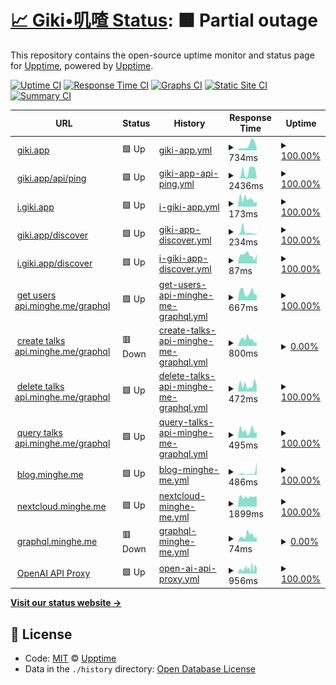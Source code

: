 # [📈 Giki•叽喳 Status](https://giki.app): <!--live status--> **🟧 Partial outage**

This repository contains the open-source uptime monitor and status page for [Upptime](https://upptime.js.org), powered by [Upptime](https://github.com/upptime/upptime).

[![Uptime CI](https://github.com/koj-co/upptime/workflows/Uptime%20CI/badge.svg)](https://github.com/koj-co/upptime/actions?query=workflow%3A%22Uptime+CI%22)
[![Response Time CI](https://github.com/koj-co/upptime/workflows/Response%20Time%20CI/badge.svg)](https://github.com/koj-co/upptime/actions?query=workflow%3A%22Response+Time+CI%22)
[![Graphs CI](https://github.com/koj-co/upptime/workflows/Graphs%20CI/badge.svg)](https://github.com/koj-co/upptime/actions?query=workflow%3A%22Graphs+CI%22)
[![Static Site CI](https://github.com/koj-co/upptime/workflows/Static%20Site%20CI/badge.svg)](https://github.com/koj-co/upptime/actions?query=workflow%3A%22Static+Site+CI%22)
[![Summary CI](https://github.com/koj-co/upptime/workflows/Summary%20CI/badge.svg)](https://github.com/koj-co/upptime/actions?query=workflow%3A%22Summary+CI%22)

<!--start: status pages-->
<!-- This summary is generated by Upptime (https://github.com/upptime/upptime) -->
<!-- Do not edit this manually, your changes will be overwritten -->
<!-- prettier-ignore -->
| URL | Status | History | Response Time | Uptime |
| --- | ------ | ------- | ------------- | ------ |
| <img alt="" src="https://icons.duckduckgo.com/ip3/giki.app.ico" height="13"> [giki.app](https://giki.app) | 🟩 Up | [giki-app.yml](https://github.com/gikiapp/status/commits/HEAD/history/giki-app.yml) | <details><summary><img alt="Response time graph" src="./graphs/giki-app/response-time-week.png" height="20"> 734ms</summary><br><a href="https://gikiapp.github.io/status/history/giki-app"><img alt="Response time 944" src="https://img.shields.io/endpoint?url=https%3A%2F%2Fraw.githubusercontent.com%2Fgikiapp%2Fstatus%2FHEAD%2Fapi%2Fgiki-app%2Fresponse-time.json"></a><br><a href="https://gikiapp.github.io/status/history/giki-app"><img alt="24-hour response time 843" src="https://img.shields.io/endpoint?url=https%3A%2F%2Fraw.githubusercontent.com%2Fgikiapp%2Fstatus%2FHEAD%2Fapi%2Fgiki-app%2Fresponse-time-day.json"></a><br><a href="https://gikiapp.github.io/status/history/giki-app"><img alt="7-day response time 734" src="https://img.shields.io/endpoint?url=https%3A%2F%2Fraw.githubusercontent.com%2Fgikiapp%2Fstatus%2FHEAD%2Fapi%2Fgiki-app%2Fresponse-time-week.json"></a><br><a href="https://gikiapp.github.io/status/history/giki-app"><img alt="30-day response time 1463" src="https://img.shields.io/endpoint?url=https%3A%2F%2Fraw.githubusercontent.com%2Fgikiapp%2Fstatus%2FHEAD%2Fapi%2Fgiki-app%2Fresponse-time-month.json"></a><br><a href="https://gikiapp.github.io/status/history/giki-app"><img alt="1-year response time 985" src="https://img.shields.io/endpoint?url=https%3A%2F%2Fraw.githubusercontent.com%2Fgikiapp%2Fstatus%2FHEAD%2Fapi%2Fgiki-app%2Fresponse-time-year.json"></a></details> | <details><summary><a href="https://gikiapp.github.io/status/history/giki-app">100.00%</a></summary><a href="https://gikiapp.github.io/status/history/giki-app"><img alt="All-time uptime 91.66%" src="https://img.shields.io/endpoint?url=https%3A%2F%2Fraw.githubusercontent.com%2Fgikiapp%2Fstatus%2FHEAD%2Fapi%2Fgiki-app%2Fuptime.json"></a><br><a href="https://gikiapp.github.io/status/history/giki-app"><img alt="24-hour uptime 100.00%" src="https://img.shields.io/endpoint?url=https%3A%2F%2Fraw.githubusercontent.com%2Fgikiapp%2Fstatus%2FHEAD%2Fapi%2Fgiki-app%2Fuptime-day.json"></a><br><a href="https://gikiapp.github.io/status/history/giki-app"><img alt="7-day uptime 100.00%" src="https://img.shields.io/endpoint?url=https%3A%2F%2Fraw.githubusercontent.com%2Fgikiapp%2Fstatus%2FHEAD%2Fapi%2Fgiki-app%2Fuptime-week.json"></a><br><a href="https://gikiapp.github.io/status/history/giki-app"><img alt="30-day uptime 97.40%" src="https://img.shields.io/endpoint?url=https%3A%2F%2Fraw.githubusercontent.com%2Fgikiapp%2Fstatus%2FHEAD%2Fapi%2Fgiki-app%2Fuptime-month.json"></a><br><a href="https://gikiapp.github.io/status/history/giki-app"><img alt="1-year uptime 81.93%" src="https://img.shields.io/endpoint?url=https%3A%2F%2Fraw.githubusercontent.com%2Fgikiapp%2Fstatus%2FHEAD%2Fapi%2Fgiki-app%2Fuptime-year.json"></a></details>
| <img alt="" src="https://icons.duckduckgo.com/ip3/giki.app.ico" height="13"> [giki.app/api/ping](https://giki.app/api/ping) | 🟩 Up | [giki-app-api-ping.yml](https://github.com/gikiapp/status/commits/HEAD/history/giki-app-api-ping.yml) | <details><summary><img alt="Response time graph" src="./graphs/giki-app-api-ping/response-time-week.png" height="20"> 2436ms</summary><br><a href="https://gikiapp.github.io/status/history/giki-app-api-ping"><img alt="Response time 3344" src="https://img.shields.io/endpoint?url=https%3A%2F%2Fraw.githubusercontent.com%2Fgikiapp%2Fstatus%2FHEAD%2Fapi%2Fgiki-app-api-ping%2Fresponse-time.json"></a><br><a href="https://gikiapp.github.io/status/history/giki-app-api-ping"><img alt="24-hour response time 286" src="https://img.shields.io/endpoint?url=https%3A%2F%2Fraw.githubusercontent.com%2Fgikiapp%2Fstatus%2FHEAD%2Fapi%2Fgiki-app-api-ping%2Fresponse-time-day.json"></a><br><a href="https://gikiapp.github.io/status/history/giki-app-api-ping"><img alt="7-day response time 2436" src="https://img.shields.io/endpoint?url=https%3A%2F%2Fraw.githubusercontent.com%2Fgikiapp%2Fstatus%2FHEAD%2Fapi%2Fgiki-app-api-ping%2Fresponse-time-week.json"></a><br><a href="https://gikiapp.github.io/status/history/giki-app-api-ping"><img alt="30-day response time 3317" src="https://img.shields.io/endpoint?url=https%3A%2F%2Fraw.githubusercontent.com%2Fgikiapp%2Fstatus%2FHEAD%2Fapi%2Fgiki-app-api-ping%2Fresponse-time-month.json"></a><br><a href="https://gikiapp.github.io/status/history/giki-app-api-ping"><img alt="1-year response time 3718" src="https://img.shields.io/endpoint?url=https%3A%2F%2Fraw.githubusercontent.com%2Fgikiapp%2Fstatus%2FHEAD%2Fapi%2Fgiki-app-api-ping%2Fresponse-time-year.json"></a></details> | <details><summary><a href="https://gikiapp.github.io/status/history/giki-app-api-ping">100.00%</a></summary><a href="https://gikiapp.github.io/status/history/giki-app-api-ping"><img alt="All-time uptime 93.89%" src="https://img.shields.io/endpoint?url=https%3A%2F%2Fraw.githubusercontent.com%2Fgikiapp%2Fstatus%2FHEAD%2Fapi%2Fgiki-app-api-ping%2Fuptime.json"></a><br><a href="https://gikiapp.github.io/status/history/giki-app-api-ping"><img alt="24-hour uptime 100.00%" src="https://img.shields.io/endpoint?url=https%3A%2F%2Fraw.githubusercontent.com%2Fgikiapp%2Fstatus%2FHEAD%2Fapi%2Fgiki-app-api-ping%2Fuptime-day.json"></a><br><a href="https://gikiapp.github.io/status/history/giki-app-api-ping"><img alt="7-day uptime 100.00%" src="https://img.shields.io/endpoint?url=https%3A%2F%2Fraw.githubusercontent.com%2Fgikiapp%2Fstatus%2FHEAD%2Fapi%2Fgiki-app-api-ping%2Fuptime-week.json"></a><br><a href="https://gikiapp.github.io/status/history/giki-app-api-ping"><img alt="30-day uptime 100.00%" src="https://img.shields.io/endpoint?url=https%3A%2F%2Fraw.githubusercontent.com%2Fgikiapp%2Fstatus%2FHEAD%2Fapi%2Fgiki-app-api-ping%2Fuptime-month.json"></a><br><a href="https://gikiapp.github.io/status/history/giki-app-api-ping"><img alt="1-year uptime 87.72%" src="https://img.shields.io/endpoint?url=https%3A%2F%2Fraw.githubusercontent.com%2Fgikiapp%2Fstatus%2FHEAD%2Fapi%2Fgiki-app-api-ping%2Fuptime-year.json"></a></details>
| <img alt="" src="https://icons.duckduckgo.com/ip3/i.giki.app.ico" height="13"> [i.giki.app](https://i.giki.app) | 🟩 Up | [i-giki-app.yml](https://github.com/gikiapp/status/commits/HEAD/history/i-giki-app.yml) | <details><summary><img alt="Response time graph" src="./graphs/i-giki-app/response-time-week.png" height="20"> 173ms</summary><br><a href="https://gikiapp.github.io/status/history/i-giki-app"><img alt="Response time 662" src="https://img.shields.io/endpoint?url=https%3A%2F%2Fraw.githubusercontent.com%2Fgikiapp%2Fstatus%2FHEAD%2Fapi%2Fi-giki-app%2Fresponse-time.json"></a><br><a href="https://gikiapp.github.io/status/history/i-giki-app"><img alt="24-hour response time 106" src="https://img.shields.io/endpoint?url=https%3A%2F%2Fraw.githubusercontent.com%2Fgikiapp%2Fstatus%2FHEAD%2Fapi%2Fi-giki-app%2Fresponse-time-day.json"></a><br><a href="https://gikiapp.github.io/status/history/i-giki-app"><img alt="7-day response time 173" src="https://img.shields.io/endpoint?url=https%3A%2F%2Fraw.githubusercontent.com%2Fgikiapp%2Fstatus%2FHEAD%2Fapi%2Fi-giki-app%2Fresponse-time-week.json"></a><br><a href="https://gikiapp.github.io/status/history/i-giki-app"><img alt="30-day response time 424" src="https://img.shields.io/endpoint?url=https%3A%2F%2Fraw.githubusercontent.com%2Fgikiapp%2Fstatus%2FHEAD%2Fapi%2Fi-giki-app%2Fresponse-time-month.json"></a><br><a href="https://gikiapp.github.io/status/history/i-giki-app"><img alt="1-year response time 658" src="https://img.shields.io/endpoint?url=https%3A%2F%2Fraw.githubusercontent.com%2Fgikiapp%2Fstatus%2FHEAD%2Fapi%2Fi-giki-app%2Fresponse-time-year.json"></a></details> | <details><summary><a href="https://gikiapp.github.io/status/history/i-giki-app">100.00%</a></summary><a href="https://gikiapp.github.io/status/history/i-giki-app"><img alt="All-time uptime 82.32%" src="https://img.shields.io/endpoint?url=https%3A%2F%2Fraw.githubusercontent.com%2Fgikiapp%2Fstatus%2FHEAD%2Fapi%2Fi-giki-app%2Fuptime.json"></a><br><a href="https://gikiapp.github.io/status/history/i-giki-app"><img alt="24-hour uptime 100.00%" src="https://img.shields.io/endpoint?url=https%3A%2F%2Fraw.githubusercontent.com%2Fgikiapp%2Fstatus%2FHEAD%2Fapi%2Fi-giki-app%2Fuptime-day.json"></a><br><a href="https://gikiapp.github.io/status/history/i-giki-app"><img alt="7-day uptime 100.00%" src="https://img.shields.io/endpoint?url=https%3A%2F%2Fraw.githubusercontent.com%2Fgikiapp%2Fstatus%2FHEAD%2Fapi%2Fi-giki-app%2Fuptime-week.json"></a><br><a href="https://gikiapp.github.io/status/history/i-giki-app"><img alt="30-day uptime 97.40%" src="https://img.shields.io/endpoint?url=https%3A%2F%2Fraw.githubusercontent.com%2Fgikiapp%2Fstatus%2FHEAD%2Fapi%2Fi-giki-app%2Fuptime-month.json"></a><br><a href="https://gikiapp.github.io/status/history/i-giki-app"><img alt="1-year uptime 81.97%" src="https://img.shields.io/endpoint?url=https%3A%2F%2Fraw.githubusercontent.com%2Fgikiapp%2Fstatus%2FHEAD%2Fapi%2Fi-giki-app%2Fuptime-year.json"></a></details>
| <img alt="" src="https://icons.duckduckgo.com/ip3/giki.app.ico" height="13"> [giki.app/discover](https://giki.app/discover) | 🟩 Up | [giki-app-discover.yml](https://github.com/gikiapp/status/commits/HEAD/history/giki-app-discover.yml) | <details><summary><img alt="Response time graph" src="./graphs/giki-app-discover/response-time-week.png" height="20"> 234ms</summary><br><a href="https://gikiapp.github.io/status/history/giki-app-discover"><img alt="Response time 363" src="https://img.shields.io/endpoint?url=https%3A%2F%2Fraw.githubusercontent.com%2Fgikiapp%2Fstatus%2FHEAD%2Fapi%2Fgiki-app-discover%2Fresponse-time.json"></a><br><a href="https://gikiapp.github.io/status/history/giki-app-discover"><img alt="24-hour response time 65" src="https://img.shields.io/endpoint?url=https%3A%2F%2Fraw.githubusercontent.com%2Fgikiapp%2Fstatus%2FHEAD%2Fapi%2Fgiki-app-discover%2Fresponse-time-day.json"></a><br><a href="https://gikiapp.github.io/status/history/giki-app-discover"><img alt="7-day response time 234" src="https://img.shields.io/endpoint?url=https%3A%2F%2Fraw.githubusercontent.com%2Fgikiapp%2Fstatus%2FHEAD%2Fapi%2Fgiki-app-discover%2Fresponse-time-week.json"></a><br><a href="https://gikiapp.github.io/status/history/giki-app-discover"><img alt="30-day response time 445" src="https://img.shields.io/endpoint?url=https%3A%2F%2Fraw.githubusercontent.com%2Fgikiapp%2Fstatus%2FHEAD%2Fapi%2Fgiki-app-discover%2Fresponse-time-month.json"></a><br><a href="https://gikiapp.github.io/status/history/giki-app-discover"><img alt="1-year response time 365" src="https://img.shields.io/endpoint?url=https%3A%2F%2Fraw.githubusercontent.com%2Fgikiapp%2Fstatus%2FHEAD%2Fapi%2Fgiki-app-discover%2Fresponse-time-year.json"></a></details> | <details><summary><a href="https://gikiapp.github.io/status/history/giki-app-discover">100.00%</a></summary><a href="https://gikiapp.github.io/status/history/giki-app-discover"><img alt="All-time uptime 82.28%" src="https://img.shields.io/endpoint?url=https%3A%2F%2Fraw.githubusercontent.com%2Fgikiapp%2Fstatus%2FHEAD%2Fapi%2Fgiki-app-discover%2Fuptime.json"></a><br><a href="https://gikiapp.github.io/status/history/giki-app-discover"><img alt="24-hour uptime 100.00%" src="https://img.shields.io/endpoint?url=https%3A%2F%2Fraw.githubusercontent.com%2Fgikiapp%2Fstatus%2FHEAD%2Fapi%2Fgiki-app-discover%2Fuptime-day.json"></a><br><a href="https://gikiapp.github.io/status/history/giki-app-discover"><img alt="7-day uptime 100.00%" src="https://img.shields.io/endpoint?url=https%3A%2F%2Fraw.githubusercontent.com%2Fgikiapp%2Fstatus%2FHEAD%2Fapi%2Fgiki-app-discover%2Fuptime-week.json"></a><br><a href="https://gikiapp.github.io/status/history/giki-app-discover"><img alt="30-day uptime 97.40%" src="https://img.shields.io/endpoint?url=https%3A%2F%2Fraw.githubusercontent.com%2Fgikiapp%2Fstatus%2FHEAD%2Fapi%2Fgiki-app-discover%2Fuptime-month.json"></a><br><a href="https://gikiapp.github.io/status/history/giki-app-discover"><img alt="1-year uptime 81.97%" src="https://img.shields.io/endpoint?url=https%3A%2F%2Fraw.githubusercontent.com%2Fgikiapp%2Fstatus%2FHEAD%2Fapi%2Fgiki-app-discover%2Fuptime-year.json"></a></details>
| <img alt="" src="https://icons.duckduckgo.com/ip3/i.giki.app.ico" height="13"> [i.giki.app/discover](https://i.giki.app/discover) | 🟩 Up | [i-giki-app-discover.yml](https://github.com/gikiapp/status/commits/HEAD/history/i-giki-app-discover.yml) | <details><summary><img alt="Response time graph" src="./graphs/i-giki-app-discover/response-time-week.png" height="20"> 87ms</summary><br><a href="https://gikiapp.github.io/status/history/i-giki-app-discover"><img alt="Response time 325" src="https://img.shields.io/endpoint?url=https%3A%2F%2Fraw.githubusercontent.com%2Fgikiapp%2Fstatus%2FHEAD%2Fapi%2Fi-giki-app-discover%2Fresponse-time.json"></a><br><a href="https://gikiapp.github.io/status/history/i-giki-app-discover"><img alt="24-hour response time 47" src="https://img.shields.io/endpoint?url=https%3A%2F%2Fraw.githubusercontent.com%2Fgikiapp%2Fstatus%2FHEAD%2Fapi%2Fi-giki-app-discover%2Fresponse-time-day.json"></a><br><a href="https://gikiapp.github.io/status/history/i-giki-app-discover"><img alt="7-day response time 87" src="https://img.shields.io/endpoint?url=https%3A%2F%2Fraw.githubusercontent.com%2Fgikiapp%2Fstatus%2FHEAD%2Fapi%2Fi-giki-app-discover%2Fresponse-time-week.json"></a><br><a href="https://gikiapp.github.io/status/history/i-giki-app-discover"><img alt="30-day response time 318" src="https://img.shields.io/endpoint?url=https%3A%2F%2Fraw.githubusercontent.com%2Fgikiapp%2Fstatus%2FHEAD%2Fapi%2Fi-giki-app-discover%2Fresponse-time-month.json"></a><br><a href="https://gikiapp.github.io/status/history/i-giki-app-discover"><img alt="1-year response time 326" src="https://img.shields.io/endpoint?url=https%3A%2F%2Fraw.githubusercontent.com%2Fgikiapp%2Fstatus%2FHEAD%2Fapi%2Fi-giki-app-discover%2Fresponse-time-year.json"></a></details> | <details><summary><a href="https://gikiapp.github.io/status/history/i-giki-app-discover">100.00%</a></summary><a href="https://gikiapp.github.io/status/history/i-giki-app-discover"><img alt="All-time uptime 82.27%" src="https://img.shields.io/endpoint?url=https%3A%2F%2Fraw.githubusercontent.com%2Fgikiapp%2Fstatus%2FHEAD%2Fapi%2Fi-giki-app-discover%2Fuptime.json"></a><br><a href="https://gikiapp.github.io/status/history/i-giki-app-discover"><img alt="24-hour uptime 100.00%" src="https://img.shields.io/endpoint?url=https%3A%2F%2Fraw.githubusercontent.com%2Fgikiapp%2Fstatus%2FHEAD%2Fapi%2Fi-giki-app-discover%2Fuptime-day.json"></a><br><a href="https://gikiapp.github.io/status/history/i-giki-app-discover"><img alt="7-day uptime 100.00%" src="https://img.shields.io/endpoint?url=https%3A%2F%2Fraw.githubusercontent.com%2Fgikiapp%2Fstatus%2FHEAD%2Fapi%2Fi-giki-app-discover%2Fuptime-week.json"></a><br><a href="https://gikiapp.github.io/status/history/i-giki-app-discover"><img alt="30-day uptime 97.40%" src="https://img.shields.io/endpoint?url=https%3A%2F%2Fraw.githubusercontent.com%2Fgikiapp%2Fstatus%2FHEAD%2Fapi%2Fi-giki-app-discover%2Fuptime-month.json"></a><br><a href="https://gikiapp.github.io/status/history/i-giki-app-discover"><img alt="1-year uptime 81.97%" src="https://img.shields.io/endpoint?url=https%3A%2F%2Fraw.githubusercontent.com%2Fgikiapp%2Fstatus%2FHEAD%2Fapi%2Fi-giki-app-discover%2Fuptime-year.json"></a></details>
| <img alt="" src="https://icons.duckduckgo.com/ip3/api.minghe.me.ico" height="13"> [get users api.minghe.me/graphql](https://api.minghe.me/graphql) | 🟩 Up | [get-users-api-minghe-me-graphql.yml](https://github.com/gikiapp/status/commits/HEAD/history/get-users-api-minghe-me-graphql.yml) | <details><summary><img alt="Response time graph" src="./graphs/get-users-api-minghe-me-graphql/response-time-week.png" height="20"> 667ms</summary><br><a href="https://gikiapp.github.io/status/history/get-users-api-minghe-me-graphql"><img alt="Response time 789" src="https://img.shields.io/endpoint?url=https%3A%2F%2Fraw.githubusercontent.com%2Fgikiapp%2Fstatus%2FHEAD%2Fapi%2Fget-users-api-minghe-me-graphql%2Fresponse-time.json"></a><br><a href="https://gikiapp.github.io/status/history/get-users-api-minghe-me-graphql"><img alt="24-hour response time 389" src="https://img.shields.io/endpoint?url=https%3A%2F%2Fraw.githubusercontent.com%2Fgikiapp%2Fstatus%2FHEAD%2Fapi%2Fget-users-api-minghe-me-graphql%2Fresponse-time-day.json"></a><br><a href="https://gikiapp.github.io/status/history/get-users-api-minghe-me-graphql"><img alt="7-day response time 667" src="https://img.shields.io/endpoint?url=https%3A%2F%2Fraw.githubusercontent.com%2Fgikiapp%2Fstatus%2FHEAD%2Fapi%2Fget-users-api-minghe-me-graphql%2Fresponse-time-week.json"></a><br><a href="https://gikiapp.github.io/status/history/get-users-api-minghe-me-graphql"><img alt="30-day response time 850" src="https://img.shields.io/endpoint?url=https%3A%2F%2Fraw.githubusercontent.com%2Fgikiapp%2Fstatus%2FHEAD%2Fapi%2Fget-users-api-minghe-me-graphql%2Fresponse-time-month.json"></a><br><a href="https://gikiapp.github.io/status/history/get-users-api-minghe-me-graphql"><img alt="1-year response time 787" src="https://img.shields.io/endpoint?url=https%3A%2F%2Fraw.githubusercontent.com%2Fgikiapp%2Fstatus%2FHEAD%2Fapi%2Fget-users-api-minghe-me-graphql%2Fresponse-time-year.json"></a></details> | <details><summary><a href="https://gikiapp.github.io/status/history/get-users-api-minghe-me-graphql">100.00%</a></summary><a href="https://gikiapp.github.io/status/history/get-users-api-minghe-me-graphql"><img alt="All-time uptime 93.73%" src="https://img.shields.io/endpoint?url=https%3A%2F%2Fraw.githubusercontent.com%2Fgikiapp%2Fstatus%2FHEAD%2Fapi%2Fget-users-api-minghe-me-graphql%2Fuptime.json"></a><br><a href="https://gikiapp.github.io/status/history/get-users-api-minghe-me-graphql"><img alt="24-hour uptime 100.00%" src="https://img.shields.io/endpoint?url=https%3A%2F%2Fraw.githubusercontent.com%2Fgikiapp%2Fstatus%2FHEAD%2Fapi%2Fget-users-api-minghe-me-graphql%2Fuptime-day.json"></a><br><a href="https://gikiapp.github.io/status/history/get-users-api-minghe-me-graphql"><img alt="7-day uptime 100.00%" src="https://img.shields.io/endpoint?url=https%3A%2F%2Fraw.githubusercontent.com%2Fgikiapp%2Fstatus%2FHEAD%2Fapi%2Fget-users-api-minghe-me-graphql%2Fuptime-week.json"></a><br><a href="https://gikiapp.github.io/status/history/get-users-api-minghe-me-graphql"><img alt="30-day uptime 100.00%" src="https://img.shields.io/endpoint?url=https%3A%2F%2Fraw.githubusercontent.com%2Fgikiapp%2Fstatus%2FHEAD%2Fapi%2Fget-users-api-minghe-me-graphql%2Fuptime-month.json"></a><br><a href="https://gikiapp.github.io/status/history/get-users-api-minghe-me-graphql"><img alt="1-year uptime 93.58%" src="https://img.shields.io/endpoint?url=https%3A%2F%2Fraw.githubusercontent.com%2Fgikiapp%2Fstatus%2FHEAD%2Fapi%2Fget-users-api-minghe-me-graphql%2Fuptime-year.json"></a></details>
| <img alt="" src="https://icons.duckduckgo.com/ip3/api.minghe.me.ico" height="13"> [create talks api.minghe.me/graphql](https://api.minghe.me/graphql) | 🟥 Down | [create-talks-api-minghe-me-graphql.yml](https://github.com/gikiapp/status/commits/HEAD/history/create-talks-api-minghe-me-graphql.yml) | <details><summary><img alt="Response time graph" src="./graphs/create-talks-api-minghe-me-graphql/response-time-week.png" height="20"> 800ms</summary><br><a href="https://gikiapp.github.io/status/history/create-talks-api-minghe-me-graphql"><img alt="Response time 657" src="https://img.shields.io/endpoint?url=https%3A%2F%2Fraw.githubusercontent.com%2Fgikiapp%2Fstatus%2FHEAD%2Fapi%2Fcreate-talks-api-minghe-me-graphql%2Fresponse-time.json"></a><br><a href="https://gikiapp.github.io/status/history/create-talks-api-minghe-me-graphql"><img alt="24-hour response time 509" src="https://img.shields.io/endpoint?url=https%3A%2F%2Fraw.githubusercontent.com%2Fgikiapp%2Fstatus%2FHEAD%2Fapi%2Fcreate-talks-api-minghe-me-graphql%2Fresponse-time-day.json"></a><br><a href="https://gikiapp.github.io/status/history/create-talks-api-minghe-me-graphql"><img alt="7-day response time 800" src="https://img.shields.io/endpoint?url=https%3A%2F%2Fraw.githubusercontent.com%2Fgikiapp%2Fstatus%2FHEAD%2Fapi%2Fcreate-talks-api-minghe-me-graphql%2Fresponse-time-week.json"></a><br><a href="https://gikiapp.github.io/status/history/create-talks-api-minghe-me-graphql"><img alt="30-day response time 729" src="https://img.shields.io/endpoint?url=https%3A%2F%2Fraw.githubusercontent.com%2Fgikiapp%2Fstatus%2FHEAD%2Fapi%2Fcreate-talks-api-minghe-me-graphql%2Fresponse-time-month.json"></a><br><a href="https://gikiapp.github.io/status/history/create-talks-api-minghe-me-graphql"><img alt="1-year response time 653" src="https://img.shields.io/endpoint?url=https%3A%2F%2Fraw.githubusercontent.com%2Fgikiapp%2Fstatus%2FHEAD%2Fapi%2Fcreate-talks-api-minghe-me-graphql%2Fresponse-time-year.json"></a></details> | <details><summary><a href="https://gikiapp.github.io/status/history/create-talks-api-minghe-me-graphql">0.00%</a></summary><a href="https://gikiapp.github.io/status/history/create-talks-api-minghe-me-graphql"><img alt="All-time uptime 71.40%" src="https://img.shields.io/endpoint?url=https%3A%2F%2Fraw.githubusercontent.com%2Fgikiapp%2Fstatus%2FHEAD%2Fapi%2Fcreate-talks-api-minghe-me-graphql%2Fuptime.json"></a><br><a href="https://gikiapp.github.io/status/history/create-talks-api-minghe-me-graphql"><img alt="24-hour uptime 0.00%" src="https://img.shields.io/endpoint?url=https%3A%2F%2Fraw.githubusercontent.com%2Fgikiapp%2Fstatus%2FHEAD%2Fapi%2Fcreate-talks-api-minghe-me-graphql%2Fuptime-day.json"></a><br><a href="https://gikiapp.github.io/status/history/create-talks-api-minghe-me-graphql"><img alt="7-day uptime 0.00%" src="https://img.shields.io/endpoint?url=https%3A%2F%2Fraw.githubusercontent.com%2Fgikiapp%2Fstatus%2FHEAD%2Fapi%2Fcreate-talks-api-minghe-me-graphql%2Fuptime-week.json"></a><br><a href="https://gikiapp.github.io/status/history/create-talks-api-minghe-me-graphql"><img alt="30-day uptime 0.00%" src="https://img.shields.io/endpoint?url=https%3A%2F%2Fraw.githubusercontent.com%2Fgikiapp%2Fstatus%2FHEAD%2Fapi%2Fcreate-talks-api-minghe-me-graphql%2Fuptime-month.json"></a><br><a href="https://gikiapp.github.io/status/history/create-talks-api-minghe-me-graphql"><img alt="1-year uptime 70.75%" src="https://img.shields.io/endpoint?url=https%3A%2F%2Fraw.githubusercontent.com%2Fgikiapp%2Fstatus%2FHEAD%2Fapi%2Fcreate-talks-api-minghe-me-graphql%2Fuptime-year.json"></a></details>
| <img alt="" src="https://icons.duckduckgo.com/ip3/api.minghe.me.ico" height="13"> [delete talks api.minghe.me/graphql](https://api.minghe.me/graphql) | 🟩 Up | [delete-talks-api-minghe-me-graphql.yml](https://github.com/gikiapp/status/commits/HEAD/history/delete-talks-api-minghe-me-graphql.yml) | <details><summary><img alt="Response time graph" src="./graphs/delete-talks-api-minghe-me-graphql/response-time-week.png" height="20"> 472ms</summary><br><a href="https://gikiapp.github.io/status/history/delete-talks-api-minghe-me-graphql"><img alt="Response time 710" src="https://img.shields.io/endpoint?url=https%3A%2F%2Fraw.githubusercontent.com%2Fgikiapp%2Fstatus%2FHEAD%2Fapi%2Fdelete-talks-api-minghe-me-graphql%2Fresponse-time.json"></a><br><a href="https://gikiapp.github.io/status/history/delete-talks-api-minghe-me-graphql"><img alt="24-hour response time 510" src="https://img.shields.io/endpoint?url=https%3A%2F%2Fraw.githubusercontent.com%2Fgikiapp%2Fstatus%2FHEAD%2Fapi%2Fdelete-talks-api-minghe-me-graphql%2Fresponse-time-day.json"></a><br><a href="https://gikiapp.github.io/status/history/delete-talks-api-minghe-me-graphql"><img alt="7-day response time 472" src="https://img.shields.io/endpoint?url=https%3A%2F%2Fraw.githubusercontent.com%2Fgikiapp%2Fstatus%2FHEAD%2Fapi%2Fdelete-talks-api-minghe-me-graphql%2Fresponse-time-week.json"></a><br><a href="https://gikiapp.github.io/status/history/delete-talks-api-minghe-me-graphql"><img alt="30-day response time 585" src="https://img.shields.io/endpoint?url=https%3A%2F%2Fraw.githubusercontent.com%2Fgikiapp%2Fstatus%2FHEAD%2Fapi%2Fdelete-talks-api-minghe-me-graphql%2Fresponse-time-month.json"></a><br><a href="https://gikiapp.github.io/status/history/delete-talks-api-minghe-me-graphql"><img alt="1-year response time 701" src="https://img.shields.io/endpoint?url=https%3A%2F%2Fraw.githubusercontent.com%2Fgikiapp%2Fstatus%2FHEAD%2Fapi%2Fdelete-talks-api-minghe-me-graphql%2Fresponse-time-year.json"></a></details> | <details><summary><a href="https://gikiapp.github.io/status/history/delete-talks-api-minghe-me-graphql">100.00%</a></summary><a href="https://gikiapp.github.io/status/history/delete-talks-api-minghe-me-graphql"><img alt="All-time uptime 93.64%" src="https://img.shields.io/endpoint?url=https%3A%2F%2Fraw.githubusercontent.com%2Fgikiapp%2Fstatus%2FHEAD%2Fapi%2Fdelete-talks-api-minghe-me-graphql%2Fuptime.json"></a><br><a href="https://gikiapp.github.io/status/history/delete-talks-api-minghe-me-graphql"><img alt="24-hour uptime 100.00%" src="https://img.shields.io/endpoint?url=https%3A%2F%2Fraw.githubusercontent.com%2Fgikiapp%2Fstatus%2FHEAD%2Fapi%2Fdelete-talks-api-minghe-me-graphql%2Fuptime-day.json"></a><br><a href="https://gikiapp.github.io/status/history/delete-talks-api-minghe-me-graphql"><img alt="7-day uptime 100.00%" src="https://img.shields.io/endpoint?url=https%3A%2F%2Fraw.githubusercontent.com%2Fgikiapp%2Fstatus%2FHEAD%2Fapi%2Fdelete-talks-api-minghe-me-graphql%2Fuptime-week.json"></a><br><a href="https://gikiapp.github.io/status/history/delete-talks-api-minghe-me-graphql"><img alt="30-day uptime 100.00%" src="https://img.shields.io/endpoint?url=https%3A%2F%2Fraw.githubusercontent.com%2Fgikiapp%2Fstatus%2FHEAD%2Fapi%2Fdelete-talks-api-minghe-me-graphql%2Fuptime-month.json"></a><br><a href="https://gikiapp.github.io/status/history/delete-talks-api-minghe-me-graphql"><img alt="1-year uptime 93.62%" src="https://img.shields.io/endpoint?url=https%3A%2F%2Fraw.githubusercontent.com%2Fgikiapp%2Fstatus%2FHEAD%2Fapi%2Fdelete-talks-api-minghe-me-graphql%2Fuptime-year.json"></a></details>
| <img alt="" src="https://icons.duckduckgo.com/ip3/api.minghe.me.ico" height="13"> [query talks api.minghe.me/graphql](https://api.minghe.me/graphql) | 🟩 Up | [query-talks-api-minghe-me-graphql.yml](https://github.com/gikiapp/status/commits/HEAD/history/query-talks-api-minghe-me-graphql.yml) | <details><summary><img alt="Response time graph" src="./graphs/query-talks-api-minghe-me-graphql/response-time-week.png" height="20"> 495ms</summary><br><a href="https://gikiapp.github.io/status/history/query-talks-api-minghe-me-graphql"><img alt="Response time 917" src="https://img.shields.io/endpoint?url=https%3A%2F%2Fraw.githubusercontent.com%2Fgikiapp%2Fstatus%2FHEAD%2Fapi%2Fquery-talks-api-minghe-me-graphql%2Fresponse-time.json"></a><br><a href="https://gikiapp.github.io/status/history/query-talks-api-minghe-me-graphql"><img alt="24-hour response time 504" src="https://img.shields.io/endpoint?url=https%3A%2F%2Fraw.githubusercontent.com%2Fgikiapp%2Fstatus%2FHEAD%2Fapi%2Fquery-talks-api-minghe-me-graphql%2Fresponse-time-day.json"></a><br><a href="https://gikiapp.github.io/status/history/query-talks-api-minghe-me-graphql"><img alt="7-day response time 495" src="https://img.shields.io/endpoint?url=https%3A%2F%2Fraw.githubusercontent.com%2Fgikiapp%2Fstatus%2FHEAD%2Fapi%2Fquery-talks-api-minghe-me-graphql%2Fresponse-time-week.json"></a><br><a href="https://gikiapp.github.io/status/history/query-talks-api-minghe-me-graphql"><img alt="30-day response time 645" src="https://img.shields.io/endpoint?url=https%3A%2F%2Fraw.githubusercontent.com%2Fgikiapp%2Fstatus%2FHEAD%2Fapi%2Fquery-talks-api-minghe-me-graphql%2Fresponse-time-month.json"></a><br><a href="https://gikiapp.github.io/status/history/query-talks-api-minghe-me-graphql"><img alt="1-year response time 933" src="https://img.shields.io/endpoint?url=https%3A%2F%2Fraw.githubusercontent.com%2Fgikiapp%2Fstatus%2FHEAD%2Fapi%2Fquery-talks-api-minghe-me-graphql%2Fresponse-time-year.json"></a></details> | <details><summary><a href="https://gikiapp.github.io/status/history/query-talks-api-minghe-me-graphql">100.00%</a></summary><a href="https://gikiapp.github.io/status/history/query-talks-api-minghe-me-graphql"><img alt="All-time uptime 93.77%" src="https://img.shields.io/endpoint?url=https%3A%2F%2Fraw.githubusercontent.com%2Fgikiapp%2Fstatus%2FHEAD%2Fapi%2Fquery-talks-api-minghe-me-graphql%2Fuptime.json"></a><br><a href="https://gikiapp.github.io/status/history/query-talks-api-minghe-me-graphql"><img alt="24-hour uptime 100.00%" src="https://img.shields.io/endpoint?url=https%3A%2F%2Fraw.githubusercontent.com%2Fgikiapp%2Fstatus%2FHEAD%2Fapi%2Fquery-talks-api-minghe-me-graphql%2Fuptime-day.json"></a><br><a href="https://gikiapp.github.io/status/history/query-talks-api-minghe-me-graphql"><img alt="7-day uptime 100.00%" src="https://img.shields.io/endpoint?url=https%3A%2F%2Fraw.githubusercontent.com%2Fgikiapp%2Fstatus%2FHEAD%2Fapi%2Fquery-talks-api-minghe-me-graphql%2Fuptime-week.json"></a><br><a href="https://gikiapp.github.io/status/history/query-talks-api-minghe-me-graphql"><img alt="30-day uptime 100.00%" src="https://img.shields.io/endpoint?url=https%3A%2F%2Fraw.githubusercontent.com%2Fgikiapp%2Fstatus%2FHEAD%2Fapi%2Fquery-talks-api-minghe-me-graphql%2Fuptime-month.json"></a><br><a href="https://gikiapp.github.io/status/history/query-talks-api-minghe-me-graphql"><img alt="1-year uptime 93.62%" src="https://img.shields.io/endpoint?url=https%3A%2F%2Fraw.githubusercontent.com%2Fgikiapp%2Fstatus%2FHEAD%2Fapi%2Fquery-talks-api-minghe-me-graphql%2Fuptime-year.json"></a></details>
| <img alt="" src="https://icons.duckduckgo.com/ip3/blog.minghe.me.ico" height="13"> [blog.minghe.me](https://blog.minghe.me) | 🟩 Up | [blog-minghe-me.yml](https://github.com/gikiapp/status/commits/HEAD/history/blog-minghe-me.yml) | <details><summary><img alt="Response time graph" src="./graphs/blog-minghe-me/response-time-week.png" height="20"> 486ms</summary><br><a href="https://gikiapp.github.io/status/history/blog-minghe-me"><img alt="Response time 396" src="https://img.shields.io/endpoint?url=https%3A%2F%2Fraw.githubusercontent.com%2Fgikiapp%2Fstatus%2FHEAD%2Fapi%2Fblog-minghe-me%2Fresponse-time.json"></a><br><a href="https://gikiapp.github.io/status/history/blog-minghe-me"><img alt="24-hour response time 182" src="https://img.shields.io/endpoint?url=https%3A%2F%2Fraw.githubusercontent.com%2Fgikiapp%2Fstatus%2FHEAD%2Fapi%2Fblog-minghe-me%2Fresponse-time-day.json"></a><br><a href="https://gikiapp.github.io/status/history/blog-minghe-me"><img alt="7-day response time 486" src="https://img.shields.io/endpoint?url=https%3A%2F%2Fraw.githubusercontent.com%2Fgikiapp%2Fstatus%2FHEAD%2Fapi%2Fblog-minghe-me%2Fresponse-time-week.json"></a><br><a href="https://gikiapp.github.io/status/history/blog-minghe-me"><img alt="30-day response time 265" src="https://img.shields.io/endpoint?url=https%3A%2F%2Fraw.githubusercontent.com%2Fgikiapp%2Fstatus%2FHEAD%2Fapi%2Fblog-minghe-me%2Fresponse-time-month.json"></a><br><a href="https://gikiapp.github.io/status/history/blog-minghe-me"><img alt="1-year response time 396" src="https://img.shields.io/endpoint?url=https%3A%2F%2Fraw.githubusercontent.com%2Fgikiapp%2Fstatus%2FHEAD%2Fapi%2Fblog-minghe-me%2Fresponse-time-year.json"></a></details> | <details><summary><a href="https://gikiapp.github.io/status/history/blog-minghe-me">100.00%</a></summary><a href="https://gikiapp.github.io/status/history/blog-minghe-me"><img alt="All-time uptime 92.61%" src="https://img.shields.io/endpoint?url=https%3A%2F%2Fraw.githubusercontent.com%2Fgikiapp%2Fstatus%2FHEAD%2Fapi%2Fblog-minghe-me%2Fuptime.json"></a><br><a href="https://gikiapp.github.io/status/history/blog-minghe-me"><img alt="24-hour uptime 100.00%" src="https://img.shields.io/endpoint?url=https%3A%2F%2Fraw.githubusercontent.com%2Fgikiapp%2Fstatus%2FHEAD%2Fapi%2Fblog-minghe-me%2Fuptime-day.json"></a><br><a href="https://gikiapp.github.io/status/history/blog-minghe-me"><img alt="7-day uptime 100.00%" src="https://img.shields.io/endpoint?url=https%3A%2F%2Fraw.githubusercontent.com%2Fgikiapp%2Fstatus%2FHEAD%2Fapi%2Fblog-minghe-me%2Fuptime-week.json"></a><br><a href="https://gikiapp.github.io/status/history/blog-minghe-me"><img alt="30-day uptime 100.00%" src="https://img.shields.io/endpoint?url=https%3A%2F%2Fraw.githubusercontent.com%2Fgikiapp%2Fstatus%2FHEAD%2Fapi%2Fblog-minghe-me%2Fuptime-month.json"></a><br><a href="https://gikiapp.github.io/status/history/blog-minghe-me"><img alt="1-year uptime 92.61%" src="https://img.shields.io/endpoint?url=https%3A%2F%2Fraw.githubusercontent.com%2Fgikiapp%2Fstatus%2FHEAD%2Fapi%2Fblog-minghe-me%2Fuptime-year.json"></a></details>
| <img alt="" src="https://icons.duckduckgo.com/ip3/nextcloud.minghe.me.ico" height="13"> [nextcloud.minghe.me](https://nextcloud.minghe.me) | 🟩 Up | [nextcloud-minghe-me.yml](https://github.com/gikiapp/status/commits/HEAD/history/nextcloud-minghe-me.yml) | <details><summary><img alt="Response time graph" src="./graphs/nextcloud-minghe-me/response-time-week.png" height="20"> 1899ms</summary><br><a href="https://gikiapp.github.io/status/history/nextcloud-minghe-me"><img alt="Response time 1483" src="https://img.shields.io/endpoint?url=https%3A%2F%2Fraw.githubusercontent.com%2Fgikiapp%2Fstatus%2FHEAD%2Fapi%2Fnextcloud-minghe-me%2Fresponse-time.json"></a><br><a href="https://gikiapp.github.io/status/history/nextcloud-minghe-me"><img alt="24-hour response time 2056" src="https://img.shields.io/endpoint?url=https%3A%2F%2Fraw.githubusercontent.com%2Fgikiapp%2Fstatus%2FHEAD%2Fapi%2Fnextcloud-minghe-me%2Fresponse-time-day.json"></a><br><a href="https://gikiapp.github.io/status/history/nextcloud-minghe-me"><img alt="7-day response time 1899" src="https://img.shields.io/endpoint?url=https%3A%2F%2Fraw.githubusercontent.com%2Fgikiapp%2Fstatus%2FHEAD%2Fapi%2Fnextcloud-minghe-me%2Fresponse-time-week.json"></a><br><a href="https://gikiapp.github.io/status/history/nextcloud-minghe-me"><img alt="30-day response time 1847" src="https://img.shields.io/endpoint?url=https%3A%2F%2Fraw.githubusercontent.com%2Fgikiapp%2Fstatus%2FHEAD%2Fapi%2Fnextcloud-minghe-me%2Fresponse-time-month.json"></a><br><a href="https://gikiapp.github.io/status/history/nextcloud-minghe-me"><img alt="1-year response time 1483" src="https://img.shields.io/endpoint?url=https%3A%2F%2Fraw.githubusercontent.com%2Fgikiapp%2Fstatus%2FHEAD%2Fapi%2Fnextcloud-minghe-me%2Fresponse-time-year.json"></a></details> | <details><summary><a href="https://gikiapp.github.io/status/history/nextcloud-minghe-me">100.00%</a></summary><a href="https://gikiapp.github.io/status/history/nextcloud-minghe-me"><img alt="All-time uptime 99.14%" src="https://img.shields.io/endpoint?url=https%3A%2F%2Fraw.githubusercontent.com%2Fgikiapp%2Fstatus%2FHEAD%2Fapi%2Fnextcloud-minghe-me%2Fuptime.json"></a><br><a href="https://gikiapp.github.io/status/history/nextcloud-minghe-me"><img alt="24-hour uptime 100.00%" src="https://img.shields.io/endpoint?url=https%3A%2F%2Fraw.githubusercontent.com%2Fgikiapp%2Fstatus%2FHEAD%2Fapi%2Fnextcloud-minghe-me%2Fuptime-day.json"></a><br><a href="https://gikiapp.github.io/status/history/nextcloud-minghe-me"><img alt="7-day uptime 100.00%" src="https://img.shields.io/endpoint?url=https%3A%2F%2Fraw.githubusercontent.com%2Fgikiapp%2Fstatus%2FHEAD%2Fapi%2Fnextcloud-minghe-me%2Fuptime-week.json"></a><br><a href="https://gikiapp.github.io/status/history/nextcloud-minghe-me"><img alt="30-day uptime 99.91%" src="https://img.shields.io/endpoint?url=https%3A%2F%2Fraw.githubusercontent.com%2Fgikiapp%2Fstatus%2FHEAD%2Fapi%2Fnextcloud-minghe-me%2Fuptime-month.json"></a><br><a href="https://gikiapp.github.io/status/history/nextcloud-minghe-me"><img alt="1-year uptime 99.14%" src="https://img.shields.io/endpoint?url=https%3A%2F%2Fraw.githubusercontent.com%2Fgikiapp%2Fstatus%2FHEAD%2Fapi%2Fnextcloud-minghe-me%2Fuptime-year.json"></a></details>
| <img alt="" src="https://icons.duckduckgo.com/ip3/graphql.minghe.me.ico" height="13"> [graphql.minghe.me](https://graphql.minghe.me/graphql) | 🟥 Down | [graphql-minghe-me.yml](https://github.com/gikiapp/status/commits/HEAD/history/graphql-minghe-me.yml) | <details><summary><img alt="Response time graph" src="./graphs/graphql-minghe-me/response-time-week.png" height="20"> 74ms</summary><br><a href="https://gikiapp.github.io/status/history/graphql-minghe-me"><img alt="Response time 337" src="https://img.shields.io/endpoint?url=https%3A%2F%2Fraw.githubusercontent.com%2Fgikiapp%2Fstatus%2FHEAD%2Fapi%2Fgraphql-minghe-me%2Fresponse-time.json"></a><br><a href="https://gikiapp.github.io/status/history/graphql-minghe-me"><img alt="24-hour response time 59" src="https://img.shields.io/endpoint?url=https%3A%2F%2Fraw.githubusercontent.com%2Fgikiapp%2Fstatus%2FHEAD%2Fapi%2Fgraphql-minghe-me%2Fresponse-time-day.json"></a><br><a href="https://gikiapp.github.io/status/history/graphql-minghe-me"><img alt="7-day response time 74" src="https://img.shields.io/endpoint?url=https%3A%2F%2Fraw.githubusercontent.com%2Fgikiapp%2Fstatus%2FHEAD%2Fapi%2Fgraphql-minghe-me%2Fresponse-time-week.json"></a><br><a href="https://gikiapp.github.io/status/history/graphql-minghe-me"><img alt="30-day response time 80" src="https://img.shields.io/endpoint?url=https%3A%2F%2Fraw.githubusercontent.com%2Fgikiapp%2Fstatus%2FHEAD%2Fapi%2Fgraphql-minghe-me%2Fresponse-time-month.json"></a><br><a href="https://gikiapp.github.io/status/history/graphql-minghe-me"><img alt="1-year response time 337" src="https://img.shields.io/endpoint?url=https%3A%2F%2Fraw.githubusercontent.com%2Fgikiapp%2Fstatus%2FHEAD%2Fapi%2Fgraphql-minghe-me%2Fresponse-time-year.json"></a></details> | <details><summary><a href="https://gikiapp.github.io/status/history/graphql-minghe-me">0.00%</a></summary><a href="https://gikiapp.github.io/status/history/graphql-minghe-me"><img alt="All-time uptime 0.00%" src="https://img.shields.io/endpoint?url=https%3A%2F%2Fraw.githubusercontent.com%2Fgikiapp%2Fstatus%2FHEAD%2Fapi%2Fgraphql-minghe-me%2Fuptime.json"></a><br><a href="https://gikiapp.github.io/status/history/graphql-minghe-me"><img alt="24-hour uptime 0.00%" src="https://img.shields.io/endpoint?url=https%3A%2F%2Fraw.githubusercontent.com%2Fgikiapp%2Fstatus%2FHEAD%2Fapi%2Fgraphql-minghe-me%2Fuptime-day.json"></a><br><a href="https://gikiapp.github.io/status/history/graphql-minghe-me"><img alt="7-day uptime 0.00%" src="https://img.shields.io/endpoint?url=https%3A%2F%2Fraw.githubusercontent.com%2Fgikiapp%2Fstatus%2FHEAD%2Fapi%2Fgraphql-minghe-me%2Fuptime-week.json"></a><br><a href="https://gikiapp.github.io/status/history/graphql-minghe-me"><img alt="30-day uptime 0.00%" src="https://img.shields.io/endpoint?url=https%3A%2F%2Fraw.githubusercontent.com%2Fgikiapp%2Fstatus%2FHEAD%2Fapi%2Fgraphql-minghe-me%2Fuptime-month.json"></a><br><a href="https://gikiapp.github.io/status/history/graphql-minghe-me"><img alt="1-year uptime 0.00%" src="https://img.shields.io/endpoint?url=https%3A%2F%2Fraw.githubusercontent.com%2Fgikiapp%2Fstatus%2FHEAD%2Fapi%2Fgraphql-minghe-me%2Fuptime-year.json"></a></details>
| <img alt="" src="https://icons.duckduckgo.com/ip3/api.minghe.me.ico" height="13"> [OpenAI API Proxy](https://api.minghe.me/openai/api/v1/completions) | 🟩 Up | [open-ai-api-proxy.yml](https://github.com/gikiapp/status/commits/HEAD/history/open-ai-api-proxy.yml) | <details><summary><img alt="Response time graph" src="./graphs/open-ai-api-proxy/response-time-week.png" height="20"> 956ms</summary><br><a href="https://gikiapp.github.io/status/history/open-ai-api-proxy"><img alt="Response time 956" src="https://img.shields.io/endpoint?url=https%3A%2F%2Fraw.githubusercontent.com%2Fgikiapp%2Fstatus%2FHEAD%2Fapi%2Fopen-ai-api-proxy%2Fresponse-time.json"></a><br><a href="https://gikiapp.github.io/status/history/open-ai-api-proxy"><img alt="24-hour response time 1114" src="https://img.shields.io/endpoint?url=https%3A%2F%2Fraw.githubusercontent.com%2Fgikiapp%2Fstatus%2FHEAD%2Fapi%2Fopen-ai-api-proxy%2Fresponse-time-day.json"></a><br><a href="https://gikiapp.github.io/status/history/open-ai-api-proxy"><img alt="7-day response time 956" src="https://img.shields.io/endpoint?url=https%3A%2F%2Fraw.githubusercontent.com%2Fgikiapp%2Fstatus%2FHEAD%2Fapi%2Fopen-ai-api-proxy%2Fresponse-time-week.json"></a><br><a href="https://gikiapp.github.io/status/history/open-ai-api-proxy"><img alt="30-day response time 956" src="https://img.shields.io/endpoint?url=https%3A%2F%2Fraw.githubusercontent.com%2Fgikiapp%2Fstatus%2FHEAD%2Fapi%2Fopen-ai-api-proxy%2Fresponse-time-month.json"></a><br><a href="https://gikiapp.github.io/status/history/open-ai-api-proxy"><img alt="1-year response time 956" src="https://img.shields.io/endpoint?url=https%3A%2F%2Fraw.githubusercontent.com%2Fgikiapp%2Fstatus%2FHEAD%2Fapi%2Fopen-ai-api-proxy%2Fresponse-time-year.json"></a></details> | <details><summary><a href="https://gikiapp.github.io/status/history/open-ai-api-proxy">100.00%</a></summary><a href="https://gikiapp.github.io/status/history/open-ai-api-proxy"><img alt="All-time uptime 100.00%" src="https://img.shields.io/endpoint?url=https%3A%2F%2Fraw.githubusercontent.com%2Fgikiapp%2Fstatus%2FHEAD%2Fapi%2Fopen-ai-api-proxy%2Fuptime.json"></a><br><a href="https://gikiapp.github.io/status/history/open-ai-api-proxy"><img alt="24-hour uptime 100.00%" src="https://img.shields.io/endpoint?url=https%3A%2F%2Fraw.githubusercontent.com%2Fgikiapp%2Fstatus%2FHEAD%2Fapi%2Fopen-ai-api-proxy%2Fuptime-day.json"></a><br><a href="https://gikiapp.github.io/status/history/open-ai-api-proxy"><img alt="7-day uptime 100.00%" src="https://img.shields.io/endpoint?url=https%3A%2F%2Fraw.githubusercontent.com%2Fgikiapp%2Fstatus%2FHEAD%2Fapi%2Fopen-ai-api-proxy%2Fuptime-week.json"></a><br><a href="https://gikiapp.github.io/status/history/open-ai-api-proxy"><img alt="30-day uptime 100.00%" src="https://img.shields.io/endpoint?url=https%3A%2F%2Fraw.githubusercontent.com%2Fgikiapp%2Fstatus%2FHEAD%2Fapi%2Fopen-ai-api-proxy%2Fuptime-month.json"></a><br><a href="https://gikiapp.github.io/status/history/open-ai-api-proxy"><img alt="1-year uptime 100.00%" src="https://img.shields.io/endpoint?url=https%3A%2F%2Fraw.githubusercontent.com%2Fgikiapp%2Fstatus%2FHEAD%2Fapi%2Fopen-ai-api-proxy%2Fuptime-year.json"></a></details>

<!--end: status pages-->

[**Visit our status website →**](https://gikiapp.github.io/status)

## 📄 License

- Code: [MIT](./LICENSE) © [Upptime](https://upptime.js.org)
- Data in the `./history` directory: [Open Database License](https://opendatacommons.org/licenses/odbl/1-0/)
